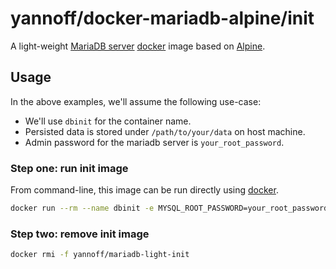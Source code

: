 # yannoff/docker-mariadb-alpine/init

A light-weight [MariaDB server](https://mariadb.org/ "MariaDB Project") [docker](https://www.docker.com/ "docker") image based on [Alpine](https://alpinelinux.org/ "Alpine Linux").

## Usage

In the above examples, we'll assume the following use-case:

- We'll use `dbinit` for the container name.
- Persisted data is stored under `/path/to/your/data` on host machine.
- Admin password for the mariadb server is `your_root_password`.

### Step one: run init image

From command-line, this image can be run directly using [docker](https://www.docker.com/ "docker").

```bash
docker run --rm --name dbinit -e MYSQL_ROOT_PASSWORD=your_root_password -v /path/to/your/data:/var/lib/mysql yannoff/mariadb-light-init
```

### Step two: remove init image
```bash
docker rmi -f yannoff/mariadb-light-init
```
